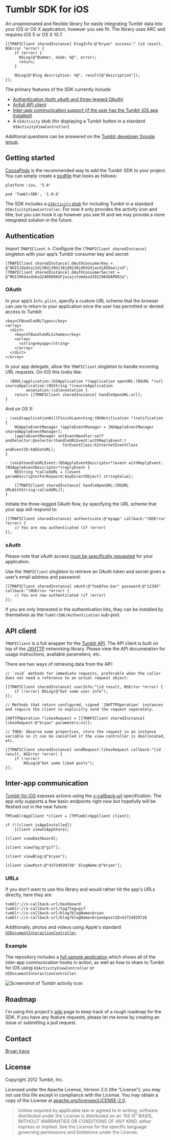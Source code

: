 # Tumblr SDK for iOS

An unopinionated and flexible library for easily integrating Tumblr data into your iOS or OS X application, however you see fit. The library uses ARC and requires iOS 5 or OS X 10.7.

    [[TMAPIClient sharedInstance] blogInfo:@"bryan" success:^ (id result, NSError *error) {
        if (error) {
          NSLog(@"Bummer, dude: %@", error);
          return;
        }

        NSLog(@"Blog description: %@", result[@"description"]);
    }];

The primary features of the SDK currently include:

* [Authentication (both xAuth and three-legged OAuth)](#authentication)
* [Anfull API client](#api-client)
* [Inter-app communication support (if the user has the Tumblr iOS app installed)](#inter-app-communication)
* A `UIActivity` stub (for displaying a Tumblr button in a standard `UIActivityViewController`)

Additional questions can be answered on the [Tumblr developer Google group](https://groups.google.com/group/tumblr-api/).

## Getting started

[CocoaPods](http://cocoapods.org) is the recommended way to add the Tumblr SDK to your project. You can simply create a [podfile](https://github.com/CocoaPods/CocoaPods/wiki/A-Podfile) that looks as follows:

    platform :ios, '5.0'

    pod 'TumblrSDK', '1.0.0'

The SDK includes a [`UIActivity` stub](https://github.com/tumblr/tumblr-ios-sdk/blob/master/TMTumblrSDK/TMTumblrActivity.h) for including Tumblr in a standard `UIActivityViewController`. For now it only provides the activity icon and title, but you can hook it up however you see fit and we may provide a more integrated solution in the future.

## Authentication

Import `TMAPIClient.h`. Configure the `[TMAPIClient sharedInstance]` singleton with your app’s Tumblr consumer key and secret:

    [TMAPIClient sharedInstance].OAuthConsumerKey = @"ADISJdadsoj2dj38dj29dj38jd9238jdk92djasdjASDaoijsd";
    [TMAPIClient sharedInstance].OAuthConsumerSecret = @"MGI39kdasdoka3240989ASFjoiajsfomdasd39129ASDAPDOJa";

### OAuth
In your app’s `Info.plist`, specify a custom URL scheme that the browser can use to return to your application once the user has permitted or denied access to Tumblr:

    <key>CFBundleURLTypes</key>
    <array>
      <dict>
        <key>CFBundleURLSchemes</key>
        <array>
          <string>myapp</string>
        </array>
      </dict>
    </array>

In your app delegate, allow the `TMAPIClient` singleton to handle incoming URL requests. On iOS this looks like: 

    - (BOOL)application:(UIApplication *)application openURL:(NSURL *)url sourceApplication:(NSString *)sourceApplication
             annotation:(id)annotation {
        return [[TMAPIClient sharedInstance] handleOpenURL:url];
    }
    
And on OS X:
    
    - (void)applicationWillFinishLaunching:(NSNotification *)notification {
        NSAppleEventManager *appleEventManager = [NSAppleEventManager sharedAppleEventManager];
        [appleEventManager setEventHandler:self andSelector:@selector(handleURLEvent:withReplyEvent:)
                             forEventClass:kInternetEventClass andEventID:kAEGetURL];
    }

    - (void)handleURLEvent:(NSAppleEventDescriptor*)event withReplyEvent:(NSAppleEventDescriptor*)replyEvent {
        NSString *calledURL = [[event paramDescriptorForKeyword:keyDirectObject] stringValue];

        [[TMAPIClient sharedInstance] handleOpenURL:[NSURL URLWithString:calledURL]];
    }

Initiate the three-legged OAuth flow, by specifying the URL scheme that your app will respond to:

    [[TMAPIClient sharedInstance] authenticate:@"myapp" callback:^(NSError *error) {
        // You are now authenticated (if !error)
    }];

### xAuth
Please note that xAuth access [must be specifically requested](http://www.tumblr.com/oauth/apps) for your application.

Use the `TMAPIClient` singleton to retrieve an OAuth token and secret given a user’s email address and password:

    [[TMAPIClient sharedInstance] xAuth:@"foo@foo.bar" password:@"12345" callback:^(NSError *error) {
        // You are now authenticated (if !error)
    }];

If you are only interested in the authentication bits, they can be installed by themselves as the `TumblrSDK/Authentication` sub-pod.

## API client

`TMAPIClient` is a full wrapper for the [Tumblr API](http://www.tumblr.com/docs/en/api/v2). The API client is built on top of the [JXHTTP](https://github.com/jstn/JXHTTP) networking library. Please view the API documetation for usage instructions, available parameters, etc.

There are two ways of retrieving data from the API:

    // `void` methods for immediate requests, preferable when the caller does not need a reference to an actual request object:

    [[TMAPIClient sharedInstance] userInfo:^(id result, NSError *error) {
        if (!error) NSLog(@"Got some user info");
    }];

    // Methods that return configured, signed `JXHTTPOperation` instances and require the client to explicitly send the request separately.

    JXHTTPOperation *likesRequest = [[TMAPIClient sharedInstance] likesRequest:@"bryan" parameters:nil];

    // TODO: Observe some properties, store the request in an instance variable so it can be cancelled if the view controller is deallocated, etc.

    [[TMAPIClient sharedInstance] sendRequest:likesRequest callback:^(id result, NSError *error) {
        if (!error) 
            NSLog(@"Got some liked posts");
    }];

## Inter-app communication

[Tumblr for iOS](https://itunes.apple.com/us/app/tumblr/id305343404?mt=8) exposes actions using the [x-callback-url](http://x-callback-url.com/) specification. The app only supports a few basic endpoints right now but hopefully will be fleshed out in the near future:

    TMTumblrAppClient *client = [TMTumblrAppClient client];
    
    if (![client isAppInstalled])
        [client viewInAppStore];

    [client viewDashboard];

    [client viewTag:@"gif"];

    [client viewBlog:@"bryan"];

    [client viewPost:@"43724939726" blogName:@"bryan"];

### URLs

If you don't want to use this library and would rather hit the app's URLs directly, here they are:

    tumblr://x-callback-url/dashboard
    tumblr://x-callback-url/tag?tag=gif
    tumblr://x-callback-url/blog?blogName=bryan
    tumblr://x-callback-url/blog?blogName=bryan&postID=43724939726

Additionally, photos and videos using Apple's standard [`UIDocumentInteractionController`](http://developer.apple.com/library/ios/#documentation/UIKit/Reference/UIDocumentInteractionController_class/Reference/Reference.html).

### Example

The repository includes a [full sample application](https://github.com/tumblr/tumblr-ios-sdk/tree/master/Examples/AppClientExample) which shows all of the inter-app communication hooks in action, as well as how to share to Tumblr for iOS using `UIActivityViewController` or `UIDocumentInteractionController`.

![Screenshot of Tumblr activity icon](https://raw.github.com/tumblr/tumblr-ios-app-client/master/screenshots/uiactivity.png?login=irace&token=ce8dcbc58abd03f1a6006a7fd7abf35e)

## Roadmap

I'm using this project's [wiki](https://github.com/tumblr/tumblr-ios-sdk/wiki) page to keep track of a rough roadmap for the SDK. If you have any feature requests, please let me know by creating an issue or submitting a pull request.

## Contact

[Bryan Irace](http://github.com/irace)

## License

Copyright 2012 Tumblr, Inc.

Licensed under the Apache License, Version 2.0 (the “License”); you may not use this file except in compliance with the License. You may obtain a copy of the License at [apache.org/licenses/LICENSE-2.0](http://www.apache.org/licenses/LICENSE-2.0).

> Unless required by applicable law or agreed to in writing, software distributed under the License is distributed on an “AS IS” BASIS, WITHOUT WARRANTIES OR CONDITIONS OF ANY KIND, either express or implied. See the License for the specific language governing permissions and limitations under the License.

